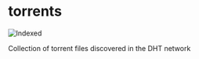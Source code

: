 torrents 
========
![Indexed](https://img.shields.io/badge/indexed-234053-blue)

Collection of torrent files discovered in the DHT network
